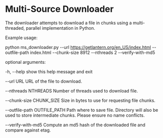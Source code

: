 # Multi-Source Downloader
The downloader attempts to download a file in chunks using a multi-threaded, parallel implementation in Python.

Example usage:

python ms_downloader.py --url https://getlantern.org/en_US/index.html --outfile-path index.html --chunk-size 8912 --nthreads 2 --verify-with-md5

optional arguments:

  -h, --help            show this help message and exit

  --url URL             URL of the file to download.

  --nthreads NTHREADS   Number of threads used to download file.

  --chunk-size CHUNK_SIZE
                        Size in bytes to use for requesting file chunks.

  --outfile-path OUTFILE_PATH
                        Path where to save file. Directory will also be used
                        to store intermediate chunks. Please ensure no name
                        conflicts.

  --verify-with-md5     Compute an md5 hash of the downloaded file and compare
                        against etag.

